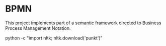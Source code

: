 # BPMN

This project implements part of a semantic framework directed to Business Process Management Notation.

python -c "import nltk; nltk.download('punkt')"